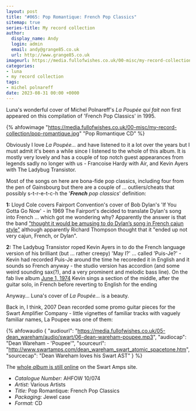 ```yaml
---
layout: post
title: "#065: Pop Romantique: French Pop Classics"
sitemap: true
series-title: My record collection
author:
  display_name: Andy
  login: admin
  email: andy@grange85.co.uk
  url: http://www.grange85.co.uk
imageurl: https://media.fullofwishes.co.uk/00-misc/my-record-collection/pop-romantique.jpg
categories:
- luna
- my record collection
tags:
- michel polnareff
date: 2023-08-31 00:00 +0000
---
```

Luna's wonderful cover of Michel Polnareff's _La Poupée qui fait non_ first appeared on this compilation of 'French Pop Classics' in 1995.

{% ahfowimage "https://media.fullofwishes.co.uk/00-misc/my-record-collection/pop-romantique.jpg" "Pop Romantique CD" %}

Obviously I love _La Poupée..._ and have listened to it a lot over the years but I must admit it's been a while since I listened to the whole of this album. It is mostly very lovely and has a couple of top notch guest appearances from legends sadly no longer with us - Francoise Hardy with Air, and Kevin Ayers with The Ladybug Transistor.

Most of the songs on here are bona-fide pop classics, including four from the pen of Gainsbourg but there are a couple of ... outliers/cheats that possibly s-t-r-e-t-c-h the '_**French** pop classics_' definition:

__1:__ Lloyd Cole covers Fairport Convention's cover of Bob Dylan's 'If You Gotta Go Now' - in 1969 The Fairport's decided to translate Dylan's song into French ... which got me wondering why? Apparently the answer is that the band ["thought it would be amusing to do Dylan’s song in French cajun style"](https://mainlynorfolk.info/fairport/songs/situdoispartir.html) although apparently Richard Thompson thought that it "ended up not very cajun, French, or Dylan".

__2:__ The Ladybug Transistor roped Kevin Ayers in to do the French language version of his brilliant (but ... rather creepy) 'May I?' ... called 'Puis-Je?' - Kevin had recorded Puis-Je around the time he recoreded it in English and it sounds so French anyway - the studio version has accordion (and some weird sounding sax(?), and a very prominent and melodic bass line). On the fab live album [June 1, 1974](https://en.wikipedia.org/wiki/June_1,_1974) Kevin sings a section of the middle, after the guitar solo, in French before reverting to English for the ending

Anyway... Luna's cover of _La Poupée..._ is a beauty.

Back in, I think, 2007 Dean recorded some promo guitar pieces for the Swart Amplifier Company - little vignettes of familiar tracks with vaguely familiar names, La Poupee was one of them:

{% ahfowaudio {
"audiourl": "https://media.fullofwishes.co.uk/05-dean_wareham/audio/swart/06-dean-wareham-poupee.mp3",
"audiocap": "Dean Wareham - 'Poupee'",
"sourceurl": "http://www.swartamps.com/dean_wareham_swart_atomic_spacetone.htm",
"sourcecap": "Dean Wareham loves his Swart AST"
} %}

The [whole _album_ is still online](http://www.swartamps.com/dean_wareham_swart_atomic_spacetone.htm) on the Swart Amps site.

 - *Catalogue Number:* AHFOW 10/074
 - *Artist:* Various Artists
 - *Title:* Pop Romantique: French Pop Classics
 - *Packaging:* Jewel case
 - *Format:* CD
